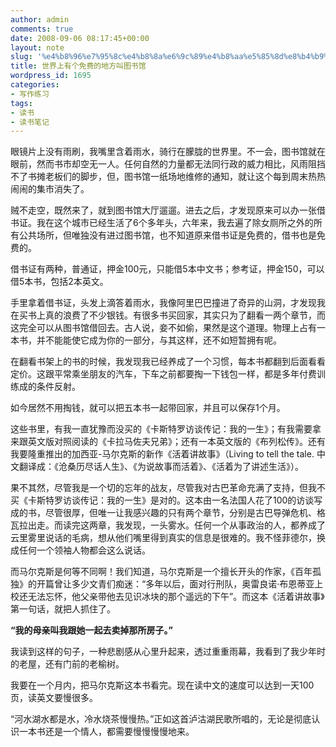 ```yaml
---
author: admin
comments: true
date: 2008-09-06 08:17:45+00:00
layout: note
slug: '%e4%b8%96%e7%95%8c%e4%b8%8a%e6%9c%89%e4%b8%aa%e5%85%8d%e8%b4%b9%e7%9a%84%e5%9c%b0%e6%96%b9%e5%8f%ab%e5%9b%be%e4%b9%a6%e9%a6%86'
title: 世界上有个免费的地方叫图书馆
wordpress_id: 1695
categories:
- 写作练习
tags:
- 读书
- 读书笔记
---
```


眼镜片上没有雨刷，我嘴里含着雨水，骑行在朦胧的世界里。不一会，图书馆就在眼前，然而书市却空无一人。任何自然的力量都无法同行政的威力相比，风雨阻挡不了书摊老板们的脚步，但，图书馆一纸场地维修的通知，就让这个每到周末热热闹闹的集市消失了。

贼不走空，既然来了，就到图书馆大厅遛遛。进去之后，才发现原来可以办一张借书证。我在这个城市已经生活了6个多年头，六年来，我去遍了除女厕所之外的所有公共场所，但唯独没有进过图书馆，也不知道原来借书证是免费的，借书也是免费的。

借书证有两种，普通证，押金100元，只能借5本中文书；参考证，押金150，可以借5本书，包括2本英文。

手里拿着借书证，头发上滴答着雨水，我像阿里巴巴撞进了奇异的山洞，才发现我在买书上真的浪费了不少银钱。有很多书买回家，其实只为了翻看一两个章节，而这完全可以从图书馆借回去。古人说，妾不如偷，果然是这个道理。物理上占有一本书，并不能能使它成为你的一部分，与其这样，还不如短暂拥有呢。

在翻看书架上的书的时候，我发现我已经养成了一个习惯，每本书都翻到后面看看定价。这跟平常乘坐朋友的汽车，下车之前都要掏一下钱包一样，都是多年付费训练成的条件反射。

如今居然不用掏钱，就可以把五本书一起带回家，并且可以保存1个月。

这些书里，有我一直犹豫而没买的《卡斯特罗访谈传记：我的一生》；有我需要拿来跟英文版对照阅读的《卡拉马佐夫兄弟》；还有一本英文版的《布列松传》。还有我要隆重推出的加西亚-马尔克斯的新作《活着讲故事》（Living to tell the tale. 中文翻译成：《沧桑历尽话人生》、《为说故事而活着》、《活着为了讲述生活》）。

果不其然，尽管我是一个切的忘年的战友，尽管我对古巴革命充满了支持，但我不买《卡斯特罗访谈传记：我的一生》是对的。这本由一名法国人花了100的访谈写成的书，尽管很厚，但唯一让我感兴趣的只有两个章节，分别是古巴导弹危机、格瓦拉出走。而读完这两章，我发现，一头雾水。任何一个从事政治的人，都养成了云里雾里说话的毛病，想从他们嘴里得到真实的信息是很难的。我不怪菲德尔，换成任何一个领袖人物都会这么说话。

而马尔克斯是何等不同啊！我们知道，马尔克斯是一个擅长开头的作家，《百年孤独》的开篇曾让多少文青们痴迷：“多年以后，面对行刑队，奥雷良诺·布恩蒂亚上校还无法忘怀，他父亲带他去见识冰块的那个遥远的下午”。而这本《活着讲故事》第一句话，就把人抓住了。

**“我的母亲叫我跟她一起去卖掉那所房子。”**

我读到这样的句子，一种悲剧感从心里升起来，透过重重雨幕，我看到了我少年时的老屋，还有门前的老榆树。

我要在一个月内，把马尔克斯这本书看完。现在读中文的速度可以达到一天100页，读英文要慢很多。

“河水湖水都是水，冷水烧茶慢慢热。”正如这首泸沽湖民歌所唱的，无论是彻底认识一本书还是一个情人，都需要慢慢慢慢地来。

